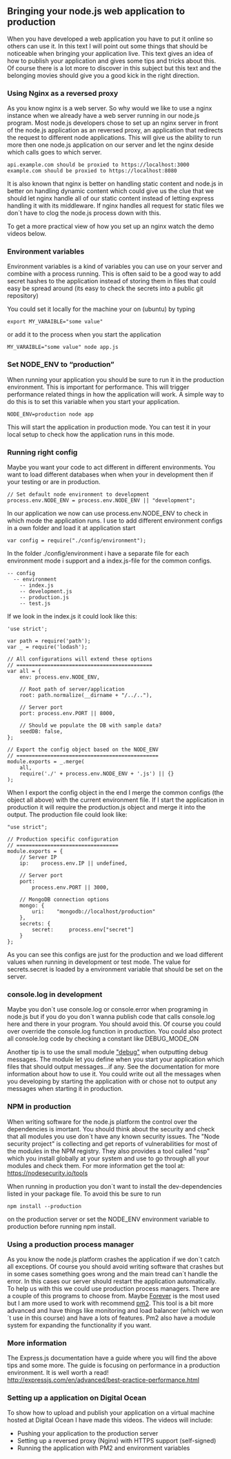 ## Bringing your node.js web application to production

When you have developed a web application you have to put it online so others can use it. In this text I will point out some things that should be noticeable when bringing your application live. This text gives an idea of how to publish your application and gives some tips and tricks about this. Of course there is a lot more to discover in this subject but this text and the belonging movies should give you a good kick in the right direction.

### Using Nginx as a reversed proxy
As you know nginx is a web server. So why would we like to use a nginx instance when we already have a web server running in our node.js program.
Most node.js developers chose to set up an nginx server in front of the node.js application as an reversed proxy, an application that redirects the request to different node applications. This will give us the ability to run more then one node.js application on our server and let the nginx deside which calls goes to which server.

```
api.example.com should be proxied to https://localhost:3000
example.com should be proxied to https://localhost:8080
```
It is also known that nginx is better on handling static content and node.js in better on handling dynamic content which could give us the clue that we should let nginx handle all of our static content instead of letting express handling it with its middleware. If nginx handles all request for static files we don´t have to clog the node.js process down with this.

To get a more practical view of how you set up an nginx watch the demo videos below.

### Environment variables
Environment variables is a kind of variables you can use on your server and combine with a process running. This is often said to be a good way to add secret hashes to the application instead of storing them in files that could easy be spread around (its easy to check the secrets into a public git repository)

You could set it locally for the machine your on (ubuntu) by typing

```
export MY_VARAIBLE="some value"
```

or add it to the process when you start the application

```
MY_VARAIBLE="some value" node app.js
```



### Set NODE_ENV to “production”
When running your application you should be sure to run it in the production environment. This is important for performance. This will trigger performance related things in how the application will work. A simple way to do this is to set this variable when you start your application.

```
NODE_ENV=production node app
```
This will start the application in production mode. You can test it in your local setup to check how the application runs in this mode.

### Running right config

Maybe you want your code to act different in different environments. You want to load different databases when when your in development then if your testing or are in production.

```
// Set default node environment to development
process.env.NODE_ENV = process.env.NODE_ENV || "development";

```
In our application we now can use process.env.NODE_ENV to check in which mode the application runs.
I use to add different environment configs in a own folder and load it at application start
```
var config = require("./config/environment");
```
In the folder ./config/environment i have a separate file for each environment mode i support and a index.js-file for the common configs.

```
-- config
  -- environment
    -- index.js
    -- development.js
    -- production.js
    -- test.js
```
If we look in the index.js it could look like this:

```
'use strict';

var path = require('path');
var _ = require('lodash');

// All configurations will extend these options
// ============================================
var all = {
    env: process.env.NODE_ENV,

    // Root path of server/application
    root: path.normalize(__dirname + "/../.."),

    // Server port
    port: process.env.PORT || 8000,

    // Should we populate the DB with sample data?
    seedDB: false,
};

// Export the config object based on the NODE_ENV
// ==============================================
module.exports = _.merge(
    all,
    require('./' + process.env.NODE_ENV + '.js') || {}
);
```
When I export the config object in the end I merge the common configs (the object all above) with the current environment file. If I start the application in production it will require the production.js object and merge it into the output. The production file could look like:

```
"use strict";

// Production specific configuration
// =================================
module.exports = {
    // Server IP
    ip:    process.env.IP || undefined,

    // Server port
    port:
        process.env.PORT || 3000,

    // MongoDB connection options
    mongo: {
        uri:    "mongodb://localhost/production"
    },
    secrets: {
        secret:     process.env["secret"]
    }
};
```
As you can see this configs are just for the production and we load different values when running in development or test mode. The value for secrets.secret is loaded by a environment variable that should be set on the server.

### console.log in development
Maybe you don´t use console.log or console.error when programing in node.js but if you do you don´t wanna publish code that calls console.log here and there in your program. You should avoid this. Of course you could over override the console.log function in production. You could also protect all console.log code by checking a constant like DEBUG_MODE_ON

Another tip is to use the small module ["debug"](https://www.npmjs.com/package/debug) when outputting debug messages. The module let you define when you start your application which files that should output messages...if any. See the documentation for more information about how to use it.
You could write out all the messages when you developing by starting the application with or chose not to output any messages when starting it in production.


### NPM in production
When writing software for the node.js platform the control over the dependencies is imortant. You should think about the security and check that all modules you use don´t have any known security issues. The "Node security project" is collecting and get reports of vulnerabilities for most of the modules in the NPM registry. They also provides a tool called "nsp" which you install globally at your system and use to go through all your modules and check them.
For more information get the tool at: https://nodesecurity.io/tools

When running in production you don´t want to install the dev-dependencies listed in your package file. To avoid this be sure to run
```
npm install --production
```
 on the production server or set the NODE_ENV environment variable to production before running npm install.

### Using a production process manager
As you know the node.js platform crashes the application if we don´t catch all exceptions. Of course you should avoid writing software that crashes but in some cases something goes wrong and the main tread can´t handle the error. In this cases our server should restart the application automatically. To help us with this we could use production process managers. There are a couple of this programs to choose from. Maybe [Forever](https://github.com/foreverjs/forever) is the most used but I am more used to work with recommend [pm2](https://github.com/Unitech/pm2). This tool is a bit more advanced and have things like monitoring and load balancer (which we won´t use in this course) and have a lots of features. Pm2 also have a module system for expanding the functionality if you want.

### More information
The Express.js documentation have a guide where you will find the above tips and some more. The guide is focusing on performance in a production environment. It is well worth a read!
http://expressjs.com/en/advanced/best-practice-performance.html


### Setting up a application on Digital Ocean
To show how to upload and publish your application on a virtual machine hosted at Digital Ocean I have made this videos.
The videos will include:

* Pushing your application to the production server
* Setting up a reversed proxy (Nginx) with HTTPS support (self-signed)
* Running the application with PM2 and environment variables

